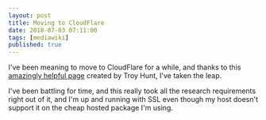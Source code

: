 ```yaml
---
layout: post
title: Moving to CloudFlare
date: 2018-07-03 07:11:00
tags: [mediawiki]
published: true
---
```


I've been meaning to move to CloudFlare for a while, and thanks to this [amazingly helpful page](https://httpsiseasy.com/) created by Troy Hunt, I've taken the leap.

I've been battling for time, and this really took all the research requirements right out of it, and I'm up and running with SSL even though my host doesn't support it on the cheap hosted package I'm using.